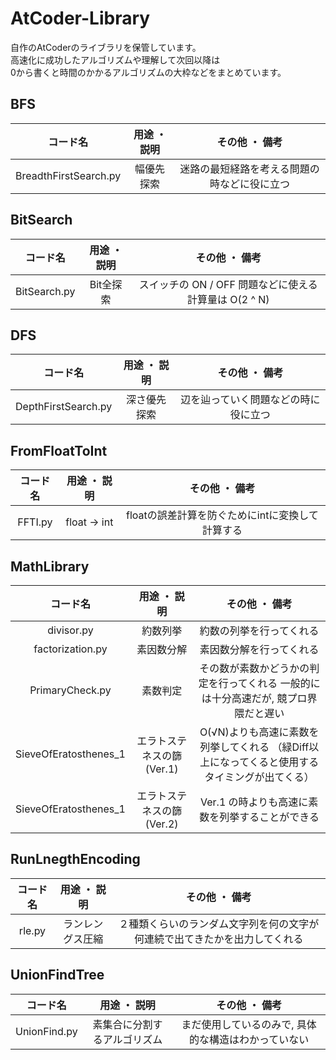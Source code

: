 # AtCoder-Library
自作のAtCoderのライブラリを保管しています。  
高速化に成功したアルゴリズムや理解して次回以降は  
0から書くと時間のかかるアルゴリズムの大枠などをまとめています。

## BFS
|コード名|用途 ・ 説明|その他 ・ 備考|
|:--:|:--:|:--:|
|BreadthFirstSearch.py|幅優先探索|迷路の最短経路を考える問題の時などに役に立つ|

## BitSearch
|コード名|用途 ・ 説明|その他 ・ 備考|
|:--:|:--:|:--:|
|BitSearch.py|Bit全探索|スイッチの ON / OFF 問題などに使える  計算量は O(2 ^ N) |

## DFS
|コード名|用途 ・ 説明|その他 ・ 備考|
|:--:|:--:|:--:|
|DepthFirstSearch.py|深さ優先探索|辺を辿っていく問題などの時に役に立つ|

## FromFloatToInt
|コード名|用途 ・ 説明|その他 ・ 備考|
|:--:|:--:|:--:|
|FFTI.py|float -> int|floatの誤差計算を防ぐためにintに変換して計算する|

## MathLibrary
|コード名|用途 ・ 説明|その他 ・ 備考|
|:--:|:--:|:--:|
|divisor.py|約数列挙|約数の列挙を行ってくれる|
|factorization.py|素因数分解|素因数分解を行ってくれる|
|PrimaryCheck.py|素数判定|その数が素数かどうかの判定を行ってくれる  一般的には十分高速だが, 競プロ界隈だと遅い|
|SieveOfEratosthenes_1|エラトステネスの篩 (Ver.1) |O(√N)よりも高速に素数を列挙してくれる （緑Diff以上になってくると使用するタイミングが出てくる）|
|SieveOfEratosthenes_1|エラトステネスの篩 (Ver.2) |Ver.1 の時よりも高速に素数を列挙することができる|

## RunLnegthEncoding
|コード名|用途 ・ 説明|その他 ・ 備考|
|:--:|:--:|:--:|
|rle.py|ランレングス圧縮|２種類くらいのランダム文字列を何の文字が何連続で出てきたかを出力してくれる|

## UnionFindTree
|コード名|用途 ・ 説明|その他 ・ 備考|
|:--:|:--:|:--:|
|UnionFind.py|素集合に分割するアルゴリズム|まだ使用しているのみで, 具体的な構造はわかっていない|

